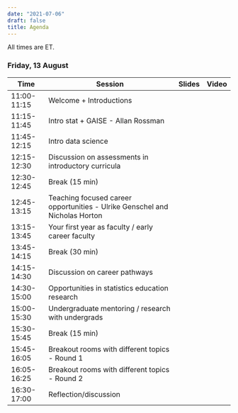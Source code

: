 ```yaml
---
date: "2021-07-06"
draft: false
title: Agenda
---
```


All times are ET.

### Friday, 13 August

| Time          | Session           | Slides   | Video       |
|---------------|-------------------|----------|-------------|
| 11:00-11:15   | Welcome + Introductions  |  |  |
| 11:15-11:45   | Intro stat + GAISE - Allan Rossman  |  |  |
| 11:45-12:15   | Intro data science  |  |  |
| 12:15-12:30   | Discussion on assessments in introductory curricula  |  |  |
| 12:30-12:45   | Break (15 min)  |  |  |
| 12:45-13:15   | Teaching focused career opportunities - Ulrike Genschel and Nicholas Horton  |  |  |
| 13:15-13:45   | Your first year as faculty / early career faculty  |  |  |
| 13:45-14:15   | Break (30 min)  |  |  |
| 14:15-14:30   | Discussion on career pathways  |  |  |
| 14:30-15:00   | Opportunities in statistics education research  |  |  |
| 15:00-15:30   | Undergraduate mentoring / research with undergrads  |  |  |
| 15:30-15:45   | Break (15 min)  |  |  |
| 15:45-16:05   | Breakout rooms with different topics - Round 1  |  |  |
| 16:05-16:25   | Breakout rooms with different topics - Round 2  |  |  |
| 16:30-17:00   | Reflection/discussion  |  |  |

